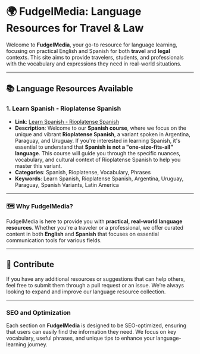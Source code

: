 # 🌍 **FudgelMedia: Language Resources for Travel & Law**

Welcome to **FudgelMedia**, your go-to resource for language learning, focusing on practical English and Spanish for both **travel** and **legal** contexts. This site aims to provide travelers, students, and professionals with the vocabulary and expressions they need in real-world situations.

---

## 📚 **Language Resources Available**

### 1. **Learn Spanish - Rioplatense Spanish**
- **Link**: [Learn Spanish - Rioplatense Spanish](https://sites.google.com/view/fudgelmedia/espa%C3%B1ol/learn-spanish)
- **Description**: Welcome to our **Spanish course**, where we focus on the unique and vibrant **Rioplatense Spanish**, a variant spoken in Argentina, Paraguay, and Uruguay. If you're interested in learning Spanish, it's essential to understand that **Spanish is not a "one-size-fits-all" language**. This course will guide you through the specific nuances, vocabulary, and cultural context of Rioplatense Spanish to help you master this variant.
- **Categories**: Spanish, Rioplatense, Vocabulary, Phrases
- **Keywords**: Learn Spanish, Rioplatense Spanish, Argentina, Uruguay, Paraguay, Spanish Variants, Latin America

---

### 🗺 **Why FudgelMedia?**
FudgelMedia is here to provide you with **practical, real-world language resources**. Whether you're a traveler or a professional, we offer curated content in both **English** and **Spanish** that focuses on essential communication tools for various fields.

---

## 🔗 **Contribute**
If you have any additional resources or suggestions that can help others, feel free to submit them through a pull request or an issue. We’re always looking to expand and improve our language resource collection.

---

### **SEO and Optimization**
Each section on **FudgelMedia** is designed to be SEO-optimized, ensuring that users can easily find the information they need. We focus on key vocabulary, useful phrases, and unique tips to enhance your language-learning journey.
